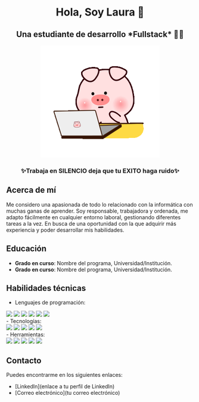 <!--
Creo con contenido parecido al html un encabezado, debido a que quiero ponerlo en el centro utilizo la sintaxia con divs
-->
<div id="header" align ="center">
  <h1> Hola, Soy Laura 👑</h1>
  <h2> Una estudiante de desarrollo *Fullstack* 👩‍💻</h2>
  
  ![img1](/img/pigdeveloper.gif)
  
  <h3>✨Trabaja en SILENCIO deja que tu EXITO haga ruido✨</h3>
</div>

## Acerca de mí
Me considero una apasionada de todo lo relacionado con la  informática con muchas ganas de aprender. Soy responsable, trabajadora y ordenada, me adapto fácilmente en cualquier entorno laboral, gestionando diferentes tareas a la vez. En busca de una oportunidad con la que adquirir más experiencia y poder desarrollar mis habilidades. 

## Educación
- **Grado en curso**: Nombre del programa, Universidad/Institución.
- **Grado en curso**: Nombre del programa, Universidad/Institución.

## Habilidades técnicas
- Lenguajes de programación:
<div>
  <img src="https://img.shields.io/badge/HTML5-E34F26?style=for-the-badge&logo=html5&logoColor=white"/>
  <img src="https://img.shields.io/badge/CSS3-1572B6?style=for-the-badge&logo=css3&logoColor=white"/>
  <img src="https://img.shields.io/badge/CSS3-1572B6?style=for-the-badge&logo=css3&logoColor=white"/>
  <img src="https://img.shields.io/badge/Python-14354C?style=for-the-badge&logo=python&logoColor=white"/>
  <img src="https://img.shields.io/badge/Java-ED8B00?style=for-the-badge&logo=openjdk&logoColor=white"/>
  <img src="https://img.shields.io/badge/PHP-777BB4?style=for-the-badge&logo=php&logoColor=white"/>
</div>
- Tecnologías:
<div>
  <img src="https://img.shields.io/badge/React-20232A?style=for-the-badge&logo=react&logoColor=61DAFB"/>
  <img src="https://img.shields.io/badge/Tailwind_CSS-38B2AC?style=for-the-badge&logo=tailwind-css&logoColor=white"/>
  <img src="https://img.shields.io/badge/Bootstrap-563D7C?style=for-the-badge&logo=bootstrap&logoColor=whit"/>
  <img src="https://img.shields.io/badge/Laravel-FF2D20?style=for-the-badge&logo=laravel&logoColor=white"/>
  <img src="https://img.shields.io/badge/MySQL-00000F?style=for-the-badge&logo=mysql&logoColor=white"/>
</div>
- Herramientas:
<div>
  <img src="https://img.shields.io/badge/Visual_Studio_Code-0078D4?style=for-the-badge&logo=visual%20studio%20code&logoColor=white"/>
  <img src="https://img.shields.io/badge/Eclipse-2C2255?style=for-the-badge&logo=eclipse&logoColor=white"/>
  <img src="https://img.shields.io/badge/Notion-000000?style=for-the-badge&logo=notion&logoColor=white"/>
  <img src="https://img.shields.io/badge/Todoist-E44332?style=for-the-badge&logo=todoist&logoColor=white"/>
  <img src="https://img.shields.io/badge/Trello-0052CC?style=for-the-badge&logo=trello&logoColor=white"/>
  <img src=""/>
</div>

## Contacto
Puedes encontrarme en los siguientes enlaces:

- [LinkedIn](enlace a tu perfil de LinkedIn)
- [Correo electrónico](tu correo electrónico)

